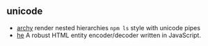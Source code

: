 ## unicode

- [archy](https://github.com/substack/node-archy) render nested hierarchies `npm ls` style with unicode pipes
- [he](https://github.com/mathiasbynens/he) A robust HTML entity encoder/decoder written in JavaScript.
